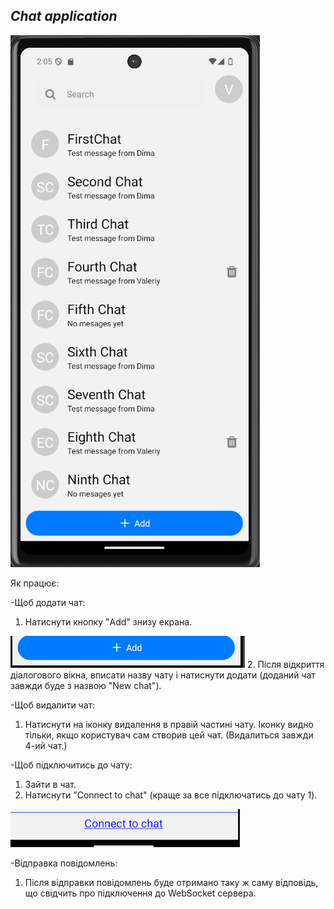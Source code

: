 ## _Chat application_

![alt text](image-1.png)

Як працює:

  -Щоб додати чат:

  1. Натиснути кнопку "Add" знизу екрана.

  ![alt text](image.png)
  2. Після відкриття діалогового вікна, вписати назву чату і натиснути додати (доданий чат завжди буде з назвою "New chat").

  -Щоб видалити чат:

  1. Натиснути на іконку видалення в правій частині чату. Іконку видно тільки, якщо користувач сам створив цей чат. (Видалиться завжди 4-ий чат.)

  -Щоб підключитись до чату:

  1. Зайти в чат.
  2. Натиснути "Connect to chat" (краще за все підключатись до чату 1).

  ![alt text](image-2.png)
  
  -Відправка повідомлень:

  1. Після відправки повідомлень буде отримано таку ж саму відповідь, що свідчить про підключення до WebSocket сервера.